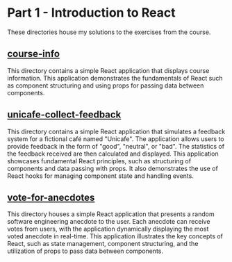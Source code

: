 # Part 1 - Introduction to React

These directories house my solutions to the exercises from the course.

## [course-info](https://github.com/amywlchong/full-stack-open/tree/master/part1-intro-to-react/course-info)

This directory contains a simple React application that displays course information. This application demonstrates the fundamentals of React such as component structuring and using props for passing data between components.

## [unicafe-collect-feedback](https://github.com/amywlchong/full-stack-open/tree/master/part1-intro-to-react/unicafe-collect-feedback)

This directory contains a simple React application that simulates a feedback system for a fictional café named "Unicafe". The application allows users to provide feedback in the form of "good", "neutral", or "bad". The statistics of the feedback received are then calculated and displayed. This application showcases fundamental React principles, such as structuring of components and data passing with props. It also demonstrates the use of React hooks for managing component state and handling events.

## [vote-for-anecdotes](https://github.com/amywlchong/full-stack-open/tree/master/part1-intro-to-react/vote-for-anecdotes)

This directory houses a simple React application that presents a random software engineering anecdote to the user. Each anecdote can receive votes from users, with the application dynamically displaying the most voted anecdote in real-time. This application illustrates the key concepts of React, such as state management, component structuring, and the utilization of props to pass data between components.
